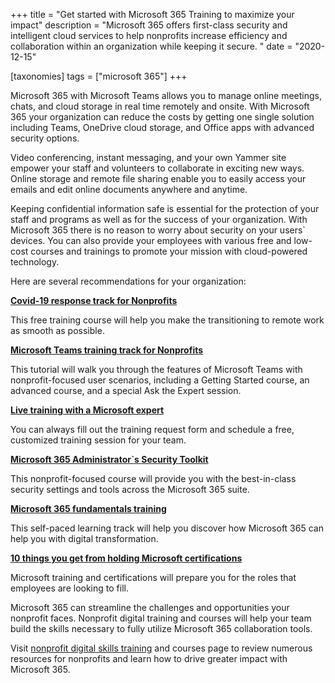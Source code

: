 +++
title = "Get started with Microsoft 365 Training to maximize your impact"
description = "Microsoft 365 offers first-class security and intelligent cloud services to help nonprofits increase efficiency and collaboration within an organization while keeping it secure. "
date = "2020-12-15"

[taxonomies]
tags = ["microsoft 365"]
+++

Microsoft 365 with Microsoft Teams allows you to manage online meetings,
chats, and cloud storage in real time remotely and onsite. With
Microsoft 365 your organization can reduce the costs by getting one
single solution including Teams, OneDrive cloud storage, and Office apps
with advanced security options.

Video conferencing, instant messaging, and your own Yammer site empower
your staff and volunteers to collaborate in exciting new ways. Online
storage and remote file sharing enable you to easily access your emails
and edit online documents anywhere and anytime.

Keeping confidential information safe is essential for the protection of
your staff and programs as well as for the success of your organization.
With Microsoft 365 there is no reason to worry about security on your
users\` devices. You can also provide your employees with various free
and low-cost courses and trainings to promote your mission with
cloud-powered technology.

Here are several recommendations for your organization:

**[Covid-19 response track for
Nonprofits](https://techsoup.course.tc/catalog/track/coronavirus-mitigation-track)**

This free training course will help you make the transitioning to remote
work as smooth as possible.

**[Microsoft Teams training track for
Nonprofits](https://techsoup.course.tc/catalog/track/teams-for-nonprofits-collaboration-tools-at-your-fingertips?utm_campaign=Digital%20Skills%20Center&utm_source=email&utm_medium=text-link&utm_term=microsoft-dedicated-email-teams-20201208&utm_content=microsoft-dedicated-email-teams-20201208)**

This tutorial will walk you through the features of Microsoft Teams with
nonprofit-focused user scenarios, including a Getting Started course, an
advanced course, and a special Ask the Expert session.

**[Live training with a Microsoft
expert](https://forms.microsoft.com/Pages/ResponsePage.aspx?id=v4j5cvGGr0GRqy180BHbR0ljDMeZetFKmuEmmJB1pE1URTgwOTZNMDJaUDdKVVUwOExFNFAyRTRGVS4u)**

You can always fill out the training request form and schedule a free,
customized training session for your team.

**[Microsoft 365 Administrator\`s Security
Toolkit](https://techimpact.course.tc/catalog/course/m365-admin-security-toolkit?_cldee=bXltQGl0cGFydG5lcjM2NS5jb20%3d&recipientid=lead-fe38c3b5dac0ea11bf2100155dd3c83a-12a2faf0489e4162a7c7ae1527359e9d&esid=09473f31-3939-eb11-a813-000d3a32ad9b)**

This nonprofit-focused course will provide you with the best-in-class
security settings and tools across the Microsoft 365 suite.

**[Microsoft 365 fundamentals
training](https://docs.microsoft.com/en-us/learn/certifications/microsoft-365-fundamentals?_cldee=bXltQGl0cGFydG5lcjM2NS5jb20%3d&recipientid=lead-fe38c3b5dac0ea11bf2100155dd3c83a-12a2faf0489e4162a7c7ae1527359e9d&esid=09473f31-3939-eb11-a813-000d3a32ad9b)**

This self-paced learning track will help you discover how Microsoft 365
can help you with digital transformation.

**[10 things you get from holding Microsoft
certifications](https://query.prod.cms.rt.microsoft.com/cms/api/am/binary/RE4FRd2?_cldee=bXltQGl0cGFydG5lcjM2NS5jb20%3d&recipientid=lead-fe38c3b5dac0ea11bf2100155dd3c83a-12a2faf0489e4162a7c7ae1527359e9d&esid=09473f31-3939-eb11-a813-000d3a32ad9b)**

Microsoft training and certifications will prepare you for the roles
that employees are looking to fill.

Microsoft 365 can streamline the challenges and opportunities your
nonprofit faces. Nonprofit digital training and courses will help your
team build the skills necessary to fully utilize Microsoft 365
collaboration tools.

Visit [nonprofit digital skills
training](https://www.microsoft.com/en-us/nonprofits/resources?_cldee=bXltQGl0cGFydG5lcjM2NS5jb20%3d&recipientid=lead-fe38c3b5dac0ea11bf2100155dd3c83a-12a2faf0489e4162a7c7ae1527359e9d&esid=09473f31-3939-eb11-a813-000d3a32ad9b&activetab=pivot1:primaryr3)
and courses page to review numerous resources for nonprofits and learn
how to drive greater impact with Microsoft 365.